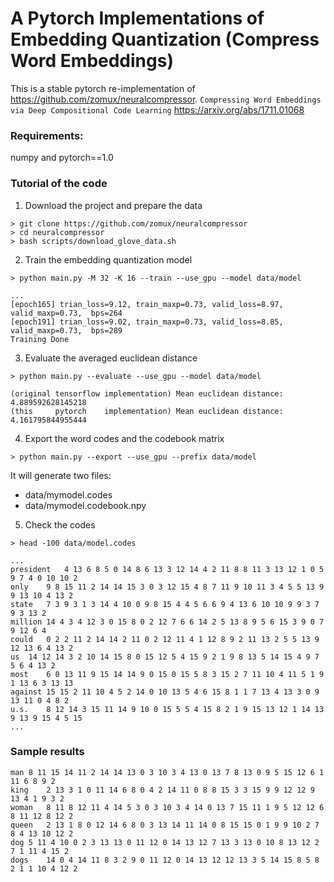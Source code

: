 # A Pytorch Implementations of Embedding Quantization (Compress Word Embeddings)

This is a stable pytorch re-implementation of https://github.com/zomux/neuralcompressor.
``Compressing Word Embeddings via Deep Compositional Code Learning`` https://arxiv.org/abs/1711.01068
### Requirements:

numpy and pytorch==1.0

### Tutorial of the code

1. Download the project and prepare the data

```
> git clone https://github.com/zomux/neuralcompressor
> cd neuralcompressor
> bash scripts/download_glove_data.sh
```

2. Train the embedding quantization model

```
> python main.py -M 32 -K 16 --train --use_gpu --model data/model
```

```
...
[epoch165] trian_loss=9.12, train_maxp=0.73, valid_loss=8.97, valid_maxp=0.73,  bps=264 
[epoch191] trian_loss=9.02, train_maxp=0.73, valid_loss=8.85, valid_maxp=0.73,  bps=289 
Training Done
```

3. Evaluate the averaged euclidean distance

```
> python main.py --evaluate --use_gpu --model data/model
```

```
(original tensorflow implementation) Mean euclidean distance: 4.889592628145218
(this     pytorch    implementation) Mean euclidean distance: 4.161795844955444
```

4. Export the word codes and the codebook matrix

```
> python main.py --export --use_gpu --prefix data/model
```

It will generate two files:
- data/mymodel.codes
- data/mymodel.codebook.npy

5. Check the codes

```
> head -100 data/model.codes
```

```
...
president	4 13 6 8 5 0 14 8 6 13 3 12 14 4 2 11 8 8 11 3 13 12 1 0 5 9 7 4 0 10 10 2
only	9 8 15 11 2 14 14 15 3 0 3 12 15 4 8 7 11 9 10 11 3 4 5 5 13 9 9 13 10 4 13 2
state	7 3 9 3 1 3 14 4 10 0 9 8 15 4 4 5 6 6 9 4 13 6 10 10 9 9 3 7 9 3 13 2
million	14 4 3 4 12 3 0 15 8 0 2 12 7 6 6 14 2 5 13 8 9 5 6 15 3 9 0 7 9 12 6 4
could	0 2 2 11 2 14 14 2 11 0 2 12 11 4 1 12 8 9 2 11 13 2 5 5 13 9 12 13 6 4 13 2
us	14 12 14 3 2 10 14 15 8 0 15 12 5 4 15 9 2 1 9 8 13 5 14 15 4 9 7 5 6 4 13 2
most	6 0 13 11 9 15 14 14 9 0 15 0 15 5 8 3 15 2 7 11 10 4 11 5 1 9 1 13 6 3 13 13
against	15 15 2 11 10 4 5 2 14 0 10 13 5 4 6 15 8 1 1 7 13 4 13 3 0 9 13 11 0 4 8 2
u.s.	8 12 14 3 15 11 14 9 10 0 15 5 5 4 15 8 2 1 9 15 13 12 1 14 13 9 13 9 15 4 5 15
...
```
### Sample results
```
man	8 11 15 14 11 2 14 14 13 0 3 10 3 4 13 0 13 7 8 13 0 9 5 15 12 6 1 11 6 8 9 2
king	2 13 3 1 0 11 14 6 8 0 4 2 14 11 0 8 8 15 3 3 15 9 9 12 12 9 13 4 1 9 3 2
woman	8 11 8 12 11 4 14 5 3 0 3 10 3 4 14 0 13 7 15 11 1 9 5 12 12 6 8 11 12 8 12 2
queen	2 13 1 8 0 12 14 6 8 0 3 13 14 11 14 0 8 15 15 0 1 9 9 10 2 7 8 4 13 10 12 2
dog	5 11 4 10 0 2 3 13 13 0 11 12 0 14 13 12 7 13 3 13 0 10 8 13 12 2 7 1 11 4 15 2
dogs	14 0 4 14 11 8 3 2 9 0 11 12 0 14 13 12 12 13 3 5 14 15 8 5 8 2 1 1 10 4 12 2
```